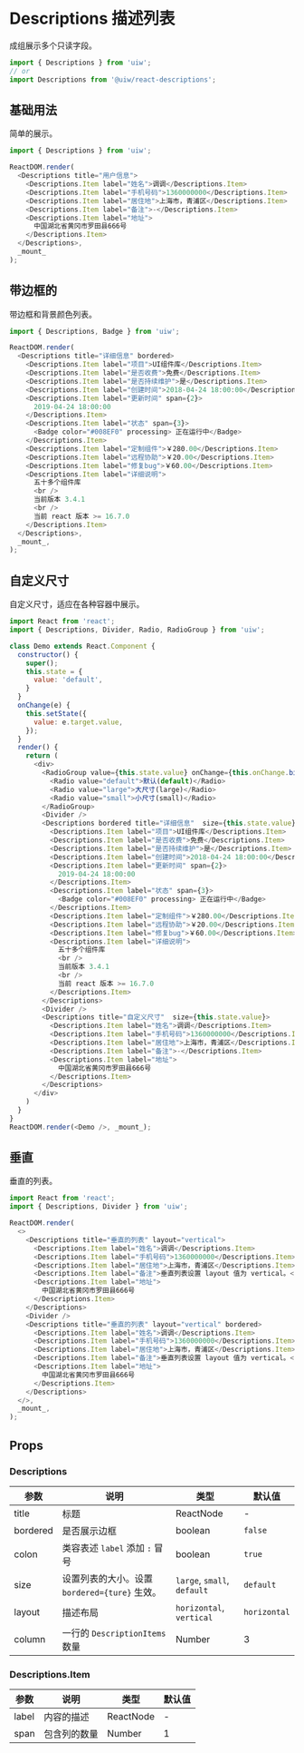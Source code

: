 Descriptions 描述列表
===

成组展示多个只读字段。

```jsx
import { Descriptions } from 'uiw';
// or
import Descriptions from '@uiw/react-descriptions';
```

## 基础用法

简单的展示。

<!--DemoStart,noScroll,bgWhite,codePen-->
```js
import { Descriptions } from 'uiw';

ReactDOM.render(
  <Descriptions title="用户信息">
    <Descriptions.Item label="姓名">调调</Descriptions.Item>
    <Descriptions.Item label="手机号码">1360000000</Descriptions.Item>
    <Descriptions.Item label="居住地">上海市，青浦区</Descriptions.Item>
    <Descriptions.Item label="备注">-</Descriptions.Item>
    <Descriptions.Item label="地址">
      中国湖北省黄冈市罗田县666号
    </Descriptions.Item>
  </Descriptions>,
  _mount_
);
```
<!--End-->

## 带边框的

带边框和背景颜色列表。

<!--DemoStart,noScroll,bgWhite,codePen-->
```js
import { Descriptions, Badge } from 'uiw';

ReactDOM.render(
  <Descriptions title="详细信息" bordered>
    <Descriptions.Item label="项目">UI组件库</Descriptions.Item>
    <Descriptions.Item label="是否收费">免费</Descriptions.Item>
    <Descriptions.Item label="是否持续维护">是</Descriptions.Item>
    <Descriptions.Item label="创建时间">2018-04-24 18:00:00</Descriptions.Item>
    <Descriptions.Item label="更新时间" span={2}>
      2019-04-24 18:00:00
    </Descriptions.Item>
    <Descriptions.Item label="状态" span={3}>
      <Badge color="#008EF0" processing> 正在运行中</Badge>
    </Descriptions.Item>
    <Descriptions.Item label="定制组件">￥280.00</Descriptions.Item>
    <Descriptions.Item label="远程协助">￥20.00</Descriptions.Item>
    <Descriptions.Item label="修复bug">￥60.00</Descriptions.Item>
    <Descriptions.Item label="详细说明">
      五十多个组件库
      <br />
      当前版本 3.4.1
      <br />
      当前 react 版本 >= 16.7.0
    </Descriptions.Item>
  </Descriptions>,
  _mount_,
);
```
<!--End-->

## 自定义尺寸

自定义尺寸，适应在各种容器中展示。

<!--DemoStart,noScroll,bgWhite,codePen-->
```js
import React from 'react';
import { Descriptions, Divider, Radio, RadioGroup } from 'uiw';

class Demo extends React.Component {
  constructor() {
    super();
    this.state = {
      value: 'default',
    }
  }
  onChange(e) {
    this.setState({
      value: e.target.value,
    });
  }
  render() {
    return (
      <div>
        <RadioGroup value={this.state.value} onChange={this.onChange.bind(this)}>
          <Radio value="default">默认(default)</Radio>
          <Radio value="large">大尺寸(large)</Radio>
          <Radio value="small">小尺寸(small)</Radio>
        </RadioGroup>
        <Divider />
        <Descriptions bordered title="详细信息"  size={this.state.value}>
          <Descriptions.Item label="项目">UI组件库</Descriptions.Item>
          <Descriptions.Item label="是否收费">免费</Descriptions.Item>
          <Descriptions.Item label="是否持续维护">是</Descriptions.Item>
          <Descriptions.Item label="创建时间">2018-04-24 18:00:00</Descriptions.Item>
          <Descriptions.Item label="更新时间" span={2}>
            2019-04-24 18:00:00
          </Descriptions.Item>
          <Descriptions.Item label="状态" span={3}>
            <Badge color="#008EF0" processing> 正在运行中</Badge>
          </Descriptions.Item>
          <Descriptions.Item label="定制组件">￥280.00</Descriptions.Item>
          <Descriptions.Item label="远程协助">￥20.00</Descriptions.Item>
          <Descriptions.Item label="修复bug">￥60.00</Descriptions.Item>
          <Descriptions.Item label="详细说明">
            五十多个组件库
            <br />
            当前版本 3.4.1
            <br />
            当前 react 版本 >= 16.7.0
          </Descriptions.Item>
        </Descriptions>
        <Divider />
        <Descriptions title="自定义尺寸"  size={this.state.value}>
          <Descriptions.Item label="姓名">调调</Descriptions.Item>
          <Descriptions.Item label="手机号码">1360000000</Descriptions.Item>
          <Descriptions.Item label="居住地">上海市，青浦区</Descriptions.Item>
          <Descriptions.Item label="备注">-</Descriptions.Item>
          <Descriptions.Item label="地址">
            中国湖北省黄冈市罗田县666号
          </Descriptions.Item>
        </Descriptions>
      </div>
    )
  }
}
ReactDOM.render(<Demo />, _mount_);
```
<!--End-->

## 垂直

垂直的列表。

<!--DemoStart,noScroll,bgWhite,codePen-->
```js
import React from 'react';
import { Descriptions, Divider } from 'uiw';

ReactDOM.render(
  <>
    <Descriptions title="垂直的列表" layout="vertical">
      <Descriptions.Item label="姓名">调调</Descriptions.Item>
      <Descriptions.Item label="手机号码">1360000000</Descriptions.Item>
      <Descriptions.Item label="居住地">上海市，青浦区</Descriptions.Item>
      <Descriptions.Item label="备注">垂直列表设置 layout 值为 vertical。</Descriptions.Item>
      <Descriptions.Item label="地址">
        中国湖北省黄冈市罗田县666号
      </Descriptions.Item>
    </Descriptions>
    <Divider />
    <Descriptions title="垂直的列表" layout="vertical" bordered>
      <Descriptions.Item label="姓名">调调</Descriptions.Item>
      <Descriptions.Item label="手机号码">1360000000</Descriptions.Item>
      <Descriptions.Item label="居住地">上海市，青浦区</Descriptions.Item>
      <Descriptions.Item label="备注">垂直列表设置 layout 值为 vertical。</Descriptions.Item>
      <Descriptions.Item label="地址">
        中国湖北省黄冈市罗田县666号
      </Descriptions.Item>
    </Descriptions>
  </>,
  _mount_,
);
```
<!--End-->

## Props

### Descriptions

| 参数 | 说明 | 类型 | 默认值 |
| ---- | ---- | ---- | ---- |
| title | 标题 | ReactNode | - |
| bordered | 是否展示边框 | boolean | `false` |
| colon | 类容表述 `label` 添加 `:` 冒号 | boolean | `true` |
| size | 设置列表的大小。设置 `bordered={ture}` 生效。 | `large`, `small`, `default` | `default` |
| layout | 描述布局 | `horizontal`, `vertical` | `horizontal` |
| column | 一行的 `DescriptionItems` 数量 | Number | 3 |

### Descriptions.Item

| 参数 | 说明 | 类型 | 默认值 |
| ---- | ---- | ---- | ---- |
| label | 内容的描述 | ReactNode | - |
| span | 包含列的数量 | Number | 1 |